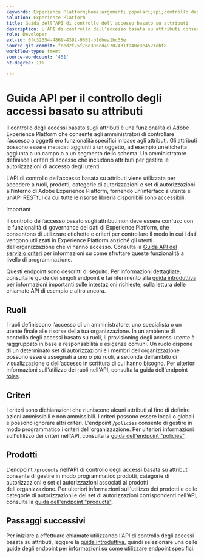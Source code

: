 ```yaml
---
keywords: Experience Platform;home;argomenti popolari;api;controllo degli accessi basato su attributi;Controllo degli accessi basato su attributi;;home;popular topic;api;attribute-based access control;Attribute-Based Access Control
solution: Experience Platform
title: Guida dell’API di controllo dell’accesso basato su attributi
description: L’API di controllo dell’accesso basata su attributi consente di gestire in modo programmatico i ruoli e i criteri di accesso all’interno di Adobe Experience Platform. Segui questa guida per scoprire come eseguire operazioni chiave utilizzando l’API.
role: Developer
exl-id: 0fc32354-4869-4392-9501-b1dbea1bc55e
source-git-commit: fded2f25f76e396cd49702431fa40e8e4521ebf8
workflow-type: tm+mt
source-wordcount: '451'
ht-degree: 11%

---
```


# Guida API per il controllo degli accessi basato su attributi

Il controllo degli accessi basato sugli attributi è una funzionalità di Adobe Experience Platform che consente agli amministratori di controllare l’accesso a oggetti e/o funzionalità specifici in base agli attributi. Gli attributi possono essere metadati aggiunti a un oggetto, ad esempio un’etichetta aggiunta a un campo o a un segmento dello schema. Un amministratore definisce i criteri di accesso che includono attributi per gestire le autorizzazioni di accesso degli utenti.

L’API di controllo dell’accesso basata su attributi viene utilizzata per accedere a ruoli, prodotti, categorie di autorizzazioni e set di autorizzazioni all’interno di Adobe Experience Platform, fornendo un’interfaccia utente e un’API RESTful da cui tutte le risorse libreria disponibili sono accessibili.

>[!IMPORTANT]
>
>Il controllo dell’accesso basato sugli attributi non deve essere confuso con le funzionalità di governance dei dati di Experience Platform, che consentono di utilizzare etichette e criteri per controllare il modo in cui i dati vengono utilizzati in Experience Platform anziché gli utenti dell’organizzazione che vi hanno accesso. Consulta la [Guida API del servizio criteri](../../../data-governance/api/overview.md) per informazioni su come sfruttare queste funzionalità a livello di programmazione.

Questi endpoint sono descritti di seguito. Per informazioni dettagliate, consulta le guide dei singoli endpoint e fai riferimento alla [guida introduttiva](./getting-started.md) per informazioni importanti sulle intestazioni richieste, sulla lettura delle chiamate API di esempio e altro ancora.

## Ruoli

I ruoli definiscono l’accesso di un amministratore, uno specialista o un utente finale alle risorse della tua organizzazione. In un ambiente di controllo degli accessi basato su ruoli, il provisioning degli accessi utente è raggruppato in base a responsabilità e esigenze comuni. Un ruolo dispone di un determinato set di autorizzazioni e i membri dell’organizzazione possono essere assegnati a uno o più ruoli, a seconda dell’ambito di visualizzazione o dell’accesso in scrittura di cui hanno bisogno. Per ulteriori informazioni sull&#39;utilizzo dei ruoli nell&#39;API, consulta la guida dell&#39;endpoint [roles](./roles.md).

## Criteri

I criteri sono dichiarazioni che riuniscono alcuni attributi al fine di definire azioni ammissibili e non ammissibili. I criteri possono essere locali o globali e possono ignorare altri criteri. L&#39;endpoint `/policies` consente di gestire in modo programmatico i criteri dell&#39;organizzazione. Per ulteriori informazioni sull&#39;utilizzo dei criteri nell&#39;API, consulta la [guida dell&#39;endpoint &quot;policies&quot;](./policies.md).

## Prodotti

L&#39;endpoint `/products` nell&#39;API di controllo degli accessi basata su attributi consente di gestire in modo programmatico prodotti, categorie di autorizzazioni e set di autorizzazioni associati ai prodotti dell&#39;organizzazione. Per ulteriori informazioni sull&#39;utilizzo dei prodotti e delle categorie di autorizzazioni e dei set di autorizzazioni corrispondenti nell&#39;API, consulta la [guida dell&#39;endpoint &quot;products&quot;](./products.md).

## Passaggi successivi

Per iniziare a effettuare chiamate utilizzando l&#39;API di controllo degli accessi basata su attributi, leggere la [guida introduttiva](./getting-started.md), quindi selezionare una delle guide degli endpoint per informazioni su come utilizzare endpoint specifici.

